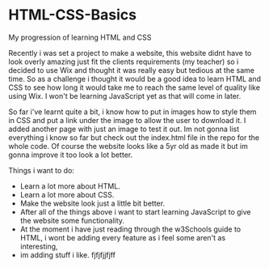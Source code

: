 # HTML-CSS-Basics
My progression of learning HTML and CSS

Recently i was set a project to make a website, this website didnt have to look overly amazing just fit the clients requirements (my teacher) so i decided to use Wix and thought it was really easy but tedious at the same time. So as a challenge i thought it would be a good idea to learn HTML and CSS to see how long it would take me to reach the same level of quality like using Wix. I won't be learning JavaScript yet as that will come in later.

So far i've learnt quite a bit, i know how to put in images how to style them in CSS and put a link under the image to allow the user to download it. I added another page with just an image to test it out. Im not gonna list everything i know so far but check out the index.html file in the repo for the whole code. Of course the website looks like a 5yr old as made it but im gonna improve it too look a lot better.

Things i want to do:
- Learn a lot more about HTML.
- Learn a lot more about CSS.
- Make the website look just a little bit better.
- After all of the things above i want to start learning JavaScript to give the website some functionality.
- At the moment i have just reading through the w3Schools guide to HTML, i wont be adding every feature as i feel some aren't as interesting,
- im adding stuff i like.
fjfjfjjfjff
